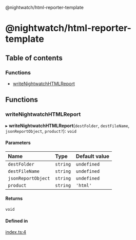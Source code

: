 @nightwatch/html-reporter-template

# @nightwatch/html-reporter-template

## Table of contents

### Functions

- [writeNightwatchHTMLReport](README.md#writenightwatchhtmlreport)

## Functions

### writeNightwatchHTMLReport

▸ **writeNightwatchHTMLReport**(`destFolder`, `destFileName`, `jsonReportObject`, `product?`): `void`

#### Parameters

| Name               | Type     | Default value |
| :----------------- | :------- | :------------ |
| `destFolder`       | `string` | `undefined`   |
| `destFileName`     | `string` | `undefined`   |
| `jsonReportObject` | `string` | `undefined`   |
| `product`          | `string` | `'html'`      |

#### Returns

`void`

#### Defined in

[index.ts:4](https://github.com/nightwatchjs/html-reporter/blob/main/index.ts#L4)
